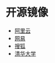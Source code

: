 # 开源镜像
- [阿里云](https://mirrors.aliyun.com/) 
- [网易](http://mirrors.163.com/)
- [搜狐](http://mirrors.sohu.com/)
- [清华大学](https://mirrors.tuna.tsinghua.edu.cn/) 
